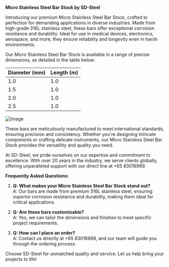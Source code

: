 **Micro Stainless Steel Bar Stock by SD-Steel**

Introducing our premium Micro Stainless Steel Bar Stock, crafted to perfection for demanding applications in diverse industries. Made from high-grade 316L stainless steel, these bars offer exceptional corrosion resistance and durability. Ideal for use in medical devices, electronics, aerospace, and more, they ensure reliability and longevity even in harsh environments.

Our Micro Stainless Steel Bar Stock is available in a range of precise dimensions, as detailed in the table below:

| Diameter (mm) | Length (m) |
|---------------|------------|
| 1.0           | 1.0        |
| 1.5           | 1.0        |
| 2.0           | 1.0        |
| 2.5           | 1.0        |

![Image](https://github.com/user-attachments/assets/2567258e-e124-4816-932d-1809bd27ef0b)

These bars are meticulously manufactured to meet international standards, ensuring precision and consistency. Whether you're designing intricate components or crafting delicate instruments, our Micro Stainless Steel Bar Stock provides the versatility and quality you need.

At SD-Steel, we pride ourselves on our expertise and commitment to excellence. With over 20 years in the industry, we serve clients globally, offering unparalleled support with our direct line at +65 83016969.

**Frequently Asked Questions:**

1. **Q: What makes your Micro Stainless Steel Bar Stock stand out?**  
   A: Our bars are made from premium 316L stainless steel, ensuring superior corrosion resistance and durability, making them ideal for critical applications.

2. **Q: Are these bars customizable?**  
   A: Yes, we can tailor the dimensions and finishes to meet specific project requirements.

3. **Q: How can I place an order?**  
   A: Contact us directly at +65 83016969, and our team will guide you through the ordering process.

Choose SD-Steel for unmatched quality and service. Let us help bring your projects to life!